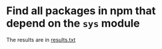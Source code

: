 # Find all packages in npm that depend on the `sys` module

The results are in [results.txt](https://raw.githubusercontent.com/evanlucas/dlnpm/master/results.txt)
